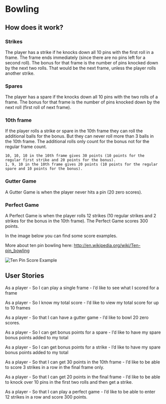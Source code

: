 
Bowling
=================

## How does it work?

### Strikes

The player has a strike if he knocks down all 10 pins with the first roll in a frame. The frame ends immediately (since there are no pins left for a second roll). The bonus for that frame is the number of pins knocked down by the next two rolls. That would be the next frame, unless the player rolls another strike.

### Spares

The player has a spare if the knocks down all 10 pins with the two rolls of a frame. The bonus for that frame is the number of pins knocked down by the next roll (first roll of next frame).

### 10th frame

If the player rolls a strike or spare in the 10th frame they can roll the additional balls for the bonus. But they can never roll more than 3 balls in the 10th frame. The additional rolls only count for the bonus not for the regular frame count.

    10, 10, 10 in the 10th frame gives 30 points (10 points for the regular first strike and 20 points for the bonus).
    1, 9, 10 in the 10th frame gives 20 points (10 points for the regular spare and 10 points for the bonus).

### Gutter Game

A Gutter Game is when the player never hits a pin (20 zero scores).

### Perfect Game

A Perfect Game is when the player rolls 12 strikes (10 regular strikes and 2 strikes for the bonus in the 10th frame). The Perfect Game scores 300 points.

In the image below you can find some score examples.

More about ten pin bowling here: http://en.wikipedia.org/wiki/Ten-pin_bowling

![Ten Pin Score Example](images/example_ten_pin_scoring.png)


##  User Stories

As a player - So I can play a single frame - I’d like to see what I scored for a frame

As a player - So I know my total score - I’d like to view my total score for up to 10 frames

As a player - So that I can have a gutter game - I’d like to bowl 20 zero scores.

As a player - So I can get bonus points for a spare - I’d like to have my spare bonus points added to my total

As a player - So I can get bonus points for a strike - I’d like to have my spare bonus points added to my total

As a player - So that I can get 30 points in the 10th frame - I’d like to be able to score 3 strikes in a row in the final frame only.

As a player - So that I can get 20 points in the final frame - I’d like to be able to knock over 10 pins in the first two rolls and then get a strike.

As a player - So that I can play a perfect game - I’d like to be able to enter 12 strikes in a row and score 300 points.
